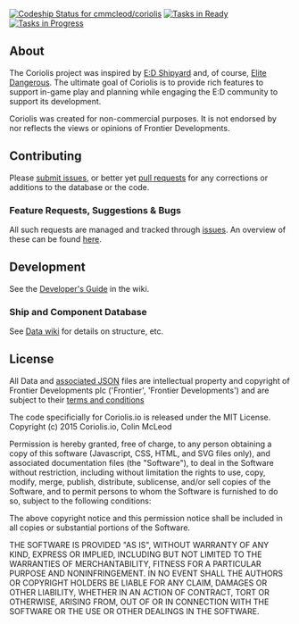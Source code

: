 [ ![Codeship Status for cmmcleod/coriolis](https://codeship.com/projects/637858c0-f2a5-0132-7af7-5ed004d44c71/status?branch=master)](https://codeship.com/projects/85232) [![Tasks in Ready](https://badge.waffle.io/cmmcleod/coriolis.png?label=ready&title=Ready)](https://waffle.io/cmmcleod/coriolis) [![Tasks in Progress](https://badge.waffle.io/cmmcleod/coriolis.svg?label=in%20progress&title=In%20Progress)](http://waffle.io/cmmcleod/coriolis)



## About

The Coriolis project was inspired by [E:D Shipyard](http://www.edshipyard.com/) and, of course, [Elite Dangerous](http://www.elitedangerous.com). The ultimate goal of Coriolis is to provide rich features to support in-game play and planning while engaging the E:D community to support its development.

Coriolis was created for non-commercial purposes. It is not endorsed by nor reflects the views or opinions of Frontier Developments.

## Contributing

Please [submit issues](https://github.com/cmmcleod/coriolis/issues), or better yet [pull requests](http://www.elitedangerous.com) for any corrections or additions to the database or the code.

### Feature Requests, Suggestions & Bugs

All such requests are managed and tracked through [issues](https://github.com/cmmcleod/coriolis/issues). An overview of these can be found [here](https://waffle.io/cmmcleod/coriolis).

## Development

See the [Developer's Guide](https://github.com/cmmcleod/coriolis/wiki/Developer's-Guide) in the wiki.


### Ship and Component Database

See [Data wiki](https://github.com/cmmcleod/coriolis/wiki/Database) for details on structure, etc.


## License

All Data and [associated JSON](https://github.com/cmmcleod/coriolis/tree/master/data) files are intellectual property and copyright of Frontier Developments plc ('Frontier', 'Frontier Developments') and are subject to their
[terms and conditions](https://www.frontierstore.net/terms-and-conditions/)

The code specificially for Coriolis.io is released under the MIT License. Copyright (c) 2015 Coriolis.io, Colin McLeod

Permission is hereby granted, free of charge, to any person obtaining a copy
of this software (Javascript, CSS, HTML, and SVG files only), and associated documentation files (the "Software"), to deal
in the Software without restriction, including without limitation the rights
to use, copy, modify, merge, publish, distribute, sublicense, and/or sell
copies of the Software, and to permit persons to whom the Software is
furnished to do so, subject to the following conditions:

The above copyright notice and this permission notice shall be included in
all copies or substantial portions of the Software.

THE SOFTWARE IS PROVIDED "AS IS", WITHOUT WARRANTY OF ANY KIND, EXPRESS OR
IMPLIED, INCLUDING BUT NOT LIMITED TO THE WARRANTIES OF MERCHANTABILITY,
FITNESS FOR A PARTICULAR PURPOSE AND NONINFRINGEMENT. IN NO EVENT SHALL THE
AUTHORS OR COPYRIGHT HOLDERS BE LIABLE FOR ANY CLAIM, DAMAGES OR OTHER
LIABILITY, WHETHER IN AN ACTION OF CONTRACT, TORT OR OTHERWISE, ARISING FROM,
OUT OF OR IN CONNECTION WITH THE SOFTWARE OR THE USE OR OTHER DEALINGS IN
THE SOFTWARE.
